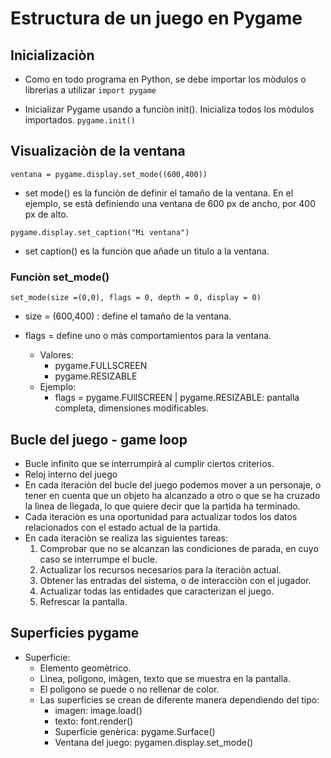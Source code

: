 # Estructura de un juego en Pygame 

## Inicializaciòn

- Como en todo programa en Python, se debe importar los mòdulos o librerìas a utilizar
`import pygame`

- Inicializar Pygame usando a funciòn init(). Inicializa todos los mòdulos importados.
`pygame.init()`

## Visualizaciòn de la ventana

`ventana = pygame.display.set_mode((600,400))`

- set mode() es la funciòn de definir el tamaño de la ventana. En el ejemplo, se està definiendo una ventana de 600 px de ancho, por 400 px de alto.

`pygame.display.set_caption("Mi ventana")`

- set caption() es la funciòn que añade un tìtulo a la ventana.

### Funciòn set_mode()

`set_mode(size =(0,0), flags = 0, depth = 0, display = 0)`

- size = (600,400) : define el tamaño de la ventana.

- flags = define uno o màs comportamientos para la ventana.
    - Valores:
        - pygame.FULLSCREEN
        - pygame.RESIZABLE
    - Ejemplo:
        - flags = pygame.FUllSCREEN | pygame.RESIZABLE: pantalla completa, dimensiones modificables.

## Bucle del juego - game loop
- Bucle infinito que se interrumpirà al cumplir ciertos criterios.
- Reloj interno del juego
- En cada iteraciòn del bucle del juego podemos mover a un personaje, o tener en cuenta que un objeto ha alcanzado a otro o que se ha cruzado la lìnea de llegada, lo que quiere decir que la partida ha terminado.
- Cada iteraciòn es una oportunidad para actualizar todos los datos relacionados con el estado actual de la partida.
- En cada iteraciòn se realiza las siguientes tareas:
    1. Comprobar que no se alcanzan las condiciones de parada, en cuyo caso se interrumpe el bucle.
    2. Actualizar los recursos necesarios para la iteraciòn actual.
    3. Obtener las entradas del sistema, o de interacciòn con el jugador.
    4. Actualizar todas las entidades que caracterizan el juego.
    5. Refrescar la pantalla.

## Superficies pygame
- Superficie: 
    - Elemento geomètrico.
    - Lìnea, polìgono, imàgen, texto que se muestra en la pantalla.
    - El polìgono se puede o no rellenar de color.
    - Las superficies se crean de diferente manera dependiendo del tipo:
        - imagen: image.load()
        - texto: font.render()
        - Superficie genèrica: pygame.Surface()
        - Ventana del juego: pygamen.display.set_mode()

